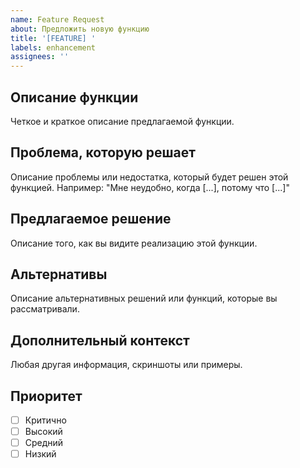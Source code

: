 ```yaml
---
name: Feature Request
about: Предложить новую функцию
title: '[FEATURE] '
labels: enhancement
assignees: ''
---
```


## Описание функции

Четкое и краткое описание предлагаемой функции.

## Проблема, которую решает

Описание проблемы или недостатка, который будет решен этой функцией.
Например: "Мне неудобно, когда [...], потому что [...]"

## Предлагаемое решение

Описание того, как вы видите реализацию этой функции.

## Альтернативы

Описание альтернативных решений или функций, которые вы рассматривали.

## Дополнительный контекст

Любая другая информация, скриншоты или примеры.

## Приоритет

- [ ] Критично
- [ ] Высокий
- [ ] Средний
- [ ] Низкий
